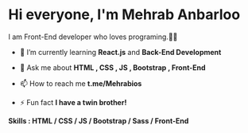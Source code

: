 # Hi everyone, I'm Mehrab Anbarloo
I am Front-End developer who loves programing.👨‍💻

- 🌱 I’m currently learning **React.js** and **Back-End Development**

- 💬 Ask me about **HTML , CSS , JS , Bootstrap , Front-End**

- 📫 How to reach me **t.me/Mehrabios**

- ⚡ Fun fact **I have a twin brother!**


**Skills : HTML / CSS / JS / Bootstrap / Sass / Front-End**
